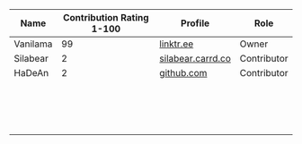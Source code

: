 | Name     | Contribution Rating 1-100 | Profile                  | Role        |
|----------|--------------------------|--------------------------|-------------|
| Vanilama | 99                       | [linktr.ee](linktr.ee)   | Owner       |
| Silabear | 2                        | [silabear.carrd.co](silabear.carrd.co) | Contributor |
| HaDeAn   | 2                        | [github.com](github.com) | Contributor |
|          |                          |                          |              |
|          |                          |                          |              |
|          |                          |                          |              |
|          |                          |                          |              |
|          |                          |                          |              |
|          |                          |                          |              |
|          |                          |                          |              |
|          |                          |                          |              |
|          |                          |                          |              |
|          |                          |                          |              |
|          |                          |                          |              |
|          |                          |                          |              |
|          |                          |                          |              |
|          |                          |                          |              |
|          |                          |                          |              |
|          |                          |                          |              |
